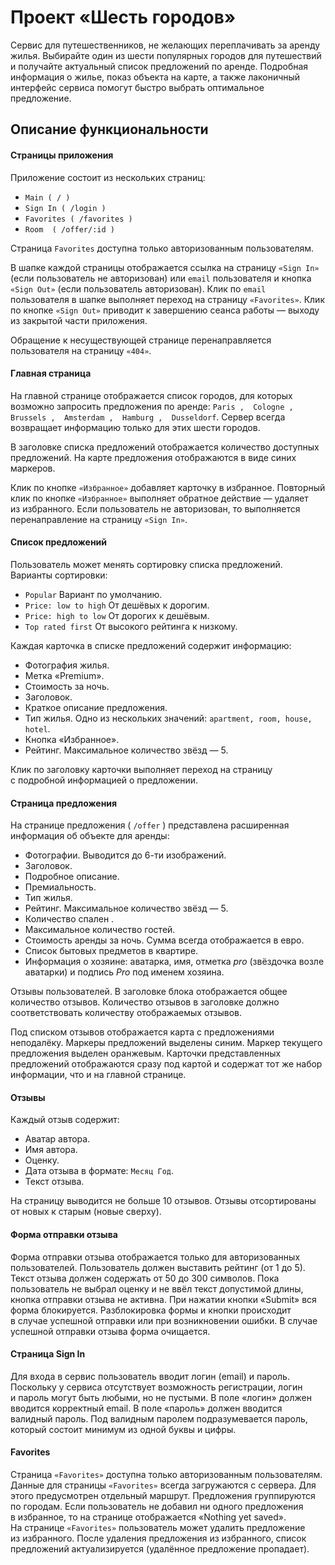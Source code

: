 # Проект «Шесть городов»

Cервис для путешественников, не желающих переплачивать за аренду жилья.
Выбирайте один из шести популярных городов для путешествий и получайте актуальный список
предложений по аренде. Подробная информация о жилье, показ объекта на карте, а также лаконичный
интерфейс сервиса помогут быстро выбрать оптимальное предложение.

## Описание функциональности

#### Страницы приложения

Приложение состоит из нескольких страниц:
* `Main ( / )`
* `Sign In ( /login )`
* `Favorites ( /favorites )` 
* `Room  ( /offer/:id )`

Страница  `Favorites`  доступна только авторизованным пользователям.

В шапке каждой страницы отображается ссылка на страницу `«Sign In»` (если пользователь не авторизован) или `email` пользователя и кнопка `«Sign Out»` (если пользователь авторизован). Клик по `email` пользователя в шапке выполняет переход на страницу `«Favorites»`. Клик по кнопке `«Sign Out»` приводит к завершению сеанса работы — выходу из закрытой части приложения. 

Обращение к несуществующей странице перенаправляется пользователя на страницу `«404»`.

#### Главная страница

На главной странице отображается список городов, для которых возможно запросить предложения
по аренде: `Paris ,  Cologne ,  Brussels ,  Amsterdam ,  Hamburg ,  Dusseldorf`.
Сервер всегда возвращает информацию только для этих шести городов.

В заголовке списка предложений отображается количество доступных предложений. 
На карте предложения отображаются в виде синих маркеров.

Клик по кнопке `«Избранное»` добавляет карточку в избранное. Повторный клик по кнопке `«Избранное»` выполняет обратное действие — удаляет из избранного. Если пользователь не авторизован, то выполняется перенаправление на страницу `«Sign In»`.

#### Список предложений

Пользователь может менять сортировку списка предложений. Варианты сортировки:
* `Popular` Вариант по умолчанию.
* `Price: low to high` От дешёвых к дорогим.
* `Price: high to low` От дорогих к дешёвым.
* `Top rated first` От высокого рейтинга к низкому.

Каждая карточка в списке предложений содержит информацию:
* Фотография жилья.
* Метка «Premium».
* Стоимость за ночь.
* Заголовок. 
* Краткое описание предложения.
* Тип жилья. Одно из нескольких значений: `apartment, room, house, hotel`.
* Кнопка «Избранное». 
* Рейтинг. Максимальное количество звёзд — 5.

Клик по заголовку карточки выполняет переход на страницу с подробной информацией о предложении.

#### Страница предложения

На странице предложения ( `/offer` ) представлена расширенная информация об объекте для аренды:

* Фотографии. Выводится до 6-ти изображений.
* Заголовок.
* Подробное описание.
* Премиальность.
* Тип жилья.
* Рейтинг.  Максимальное количество звёзд — 5.
* Количество спален .
* Максимальное количество гостей.
* Стоимость аренды за ночь. Сумма всегда отображается в евро.
* Список бытовых предметов в квартире.
* Информация о хозяине: аватарка, имя, отметка *pro* (звёздочка возле аватарки) и подпись *Pro* под именем хозяина.

Отзывы пользователей. В заголовке блока отображается общее количество отзывов. Количество отзывов в заголовке должно соответствовать количеству отображаемых отзывов.

Под списком отзывов отображается карта с предложениями неподалёку. Маркеры предложений выделены синим. Маркер текущего предложения выделен оранжевым.
Карточки представленных предложений отображаются сразу под картой и содержат тот же набор информации, что и на главной странице.

#### Отзывы

Каждый отзыв содержит:
* Аватар автора.
* Имя автора.
* Оценку. 
* Дата отзыва в формате: `Месяц Год`.
* Текст отзыва.

На страницу выводится не больше 10 отзывов.
Отзывы отсортированы от новых к старым (новые сверху).

#### Форма отправки отзыва

Форма отправки отзыва отображается только для авторизованных пользователей.
Пользователь должен выставить рейтинг (от 1 до 5). Текст отзыва должен содержать от 50 до 300 символов. Пока пользователь не выбрал оценку и не ввёл текст допустимой длины, кнопка отправки отзыва не активна.
При нажатии кнопки «Submit» вся форма блокируется. Разблокировка формы и кнопки происходит в случае успешной отправки или при возникновении ошибки. В случае успешной отправки отзыва форма очищается.

#### Страница Sign In

Для входа в сервис пользователь вводит логин (email) и пароль. Поскольку у сервиса отсутствует возможность регистрации, логин и пароль могут быть любыми, но не пустыми.
В поле «логин» должен вводится корректный email. В поле «пароль» должен вводится валидный пароль. Под валидным паролем подразумевается пароль, который состоит минимум из одной буквы и цифры.

#### Favorites

Страница `«Favorites»` доступна только авторизованным пользователям. Данные для страницы `«Favorites»` всегда загружаются с сервера. Для этого предусмотрен отдельный маршрут. Предложения группируются по городам.
Если пользователь не добавил ни одного предложения в избранное, то на странице отображается «Nothing yet saved».
На странице `«Favorites»` пользователь может удалить предложение из избранного. После удаления предложения из избранного, список предложений актуализируется (удалённое
предложение пропадает).
